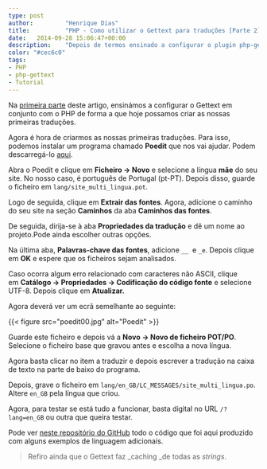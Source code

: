 ```yaml
---
type: post
author:         "Henrique Dias"
title:          "PHP - Como utilizar o Gettext para traduções [Parte 2]"
date:	2014-09-28 15:06:47+00:00
description:    "Depois de termos ensinado a configurar o plugin php-gettext com o PHP, agora é hora de saber como utilizar o plugin."
color: "#cec6c0"
tags:
- PHP
- php-gettext
- Tutorial
---
```


Na [primeira parte](/blog/php-como-utilizar-o-gettext-para-traducoes/) deste artigo, ensinámos a configurar o Gettext em conjunto com o PHP de forma a que hoje possamos criar as nossas primeiras traduções.

Agora é hora de criarmos as nossas primeiras traduções. Para isso, podemos instalar um programa chamado **Poedit** que nos vai ajudar. Podem descarregá-lo [aqui](http://poedit.net/).

Abra o Poedit e clique em **Ficheiro → Novo** e selecione a língua **mãe** do seu site. No nosso caso, é português de Portugal (pt-PT). Depois disso, guarde o ficheiro em `lang/site_multi_lingua.pot`.

Logo de seguida, clique em **Extrair das fontes**. Agora, adicione o caminho do seu site na seção **Caminhos** da aba **Caminhos das fontes**.

De seguida, dirija-se à aba **Propriedades da tradução** e dê um nome ao projeto.Pode ainda escolher outras opções.

Na última aba, **Palavras-chave das fontes**, adicione `__`  e `_e`. Depois clique em **OK** e espere que os ficheiros sejam analisados.

Caso ocorra algum erro relacionado com caracteres não ASCII, clique em **Catálogo → Propriedades → Codificação do código fonte** e selecione UTF-8. Depois clique em **Atualizar.**

Agora deverá ver um ecrã semelhante ao seguinte:

{{< figure src="poedit00.jpg" alt="Poedit" >}}

Guarde este ficheiro e depois vá a **Novo → Novo de ficheiro POT/PO**. Selecione o ficheiro base que gravou antes e escolha a nova língua.

Agora basta clicar no item a traduzir e depois escrever a tradução na caixa de texto na parte de baixo do programa.

Depois, grave o ficheiro em `lang/en_GB/LC_MESSAGES/site_multi_lingua.po`. Altere `en_GB` pela língua que criou.

Agora, para testar se está tudo a funcionar, basta digital no URL `/?lang=en_GB` ou outra que queira testar.

Pode ver [neste repositório do GitHub](https://github.com/hacdias/labs/tree/master/php/multi-lang) todo o código que foi aqui produzido com alguns exemplos de linguagem adicionais.

> Refiro ainda que o Gettext faz _caching _de todas as _strings_.
